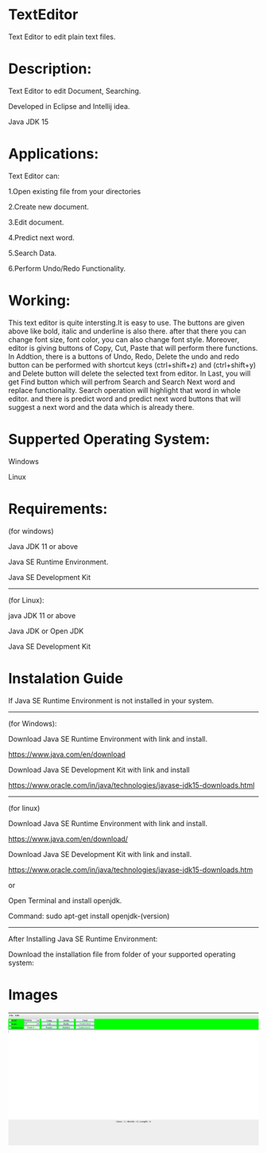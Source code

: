 # TextEditor


 Text Editor to edit plain text files.
 

# Description:


Text Editor to edit Document, Searching.


Developed in Eclipse and Intellij idea.


Java JDK 15


# Applications: 


Text Editor can:

 1.Open existing file from your directories
 
 
 2.Create new document.
 
 
 3.Edit document.
 
 
 4.Predict next word.
 
 
 5.Search Data.
 
 
 6.Perform Undo/Redo Functionality.
 
 
# Working: 
 
 
This text editor is quite intersting.It is easy to use. The buttons are given above like bold, italic and underline is also there. after that there you can change font size, font color, you can also change font style. Moreover, editor is giving buttons of Copy, Cut, Paste that will perform there functions. In Addtion, there is a buttons of Undo, Redo, Delete the undo and redo button can be performed with shortcut keys (ctrl+shift+z) and (ctrl+shift+y) and Delete button will delete the selected text from editor. In Last, you will get Find button which will perfrom Search and Search Next word and replace functionality. Search operation will highlight that word in whole editor. and there is predict word and predict next word buttons that will suggest a next word and the data which is already there.


# Supperted Operating System:


Windows


Linux


# Requirements:


(for windows)


Java JDK 11 or above


Java SE Runtime Environment.


Java SE Development Kit


-----------------------------------------------------------------------------------------------------------------------------------


(for Linux):


java JDK 11 or above


Java JDK or Open JDK


Java SE Development Kit


# Instalation Guide


If Java SE Runtime Environment is not installed in your system.


-----------------------------------------------------------------------------------------------------------------------------------


(for Windows):


Download Java SE Runtime Environment with link and install.


https://www.java.com/en/download


Download Java SE Development Kit with link and install


https://www.oracle.com/in/java/technologies/javase-jdk15-downloads.html


-----------------------------------------------------------------------------------------------------------------------------------


(for linux)


Download Java SE Runtime Environment with link and install.


https://www.java.com/en/download/


Download Java SE Development Kit with link and install.


https://www.oracle.com/in/java/technologies/javase-jdk15-downloads.htm


or


Open Terminal and install openjdk.


Command: sudo apt-get install openjdk-(version)


-----------------------------------------------------------------------------------------------------------------------------------


After Installing Java SE Runtime Environment:


Download the installation file from folder of your supported operating system:



# Images


![alt text](https://github.com/ManishDodeja/TextEditor/blob/main/img/texteditorimg.png?raw=true)


